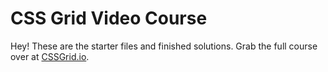 # CSS Grid Video Course

Hey! These are the starter files and finished solutions. Grab the full course over at [CSSGrid.io](https://CSSGrid.io).

